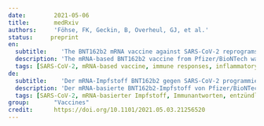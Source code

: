 ```yaml
---
date:        2021-05-06
title:       medRxiv
authors:     'Föhse, FK, Geckin, B, Overheul, GJ, et al.'
status:     preprint
en:
  subtitle:    'The BNT162b2 mRNA vaccine against SARS-CoV-2 reprograms both adaptive and innate immune responses'
  description: 'The mRNA-based BNT162b2 vaccine from Pfizer/BioNTech was the first registered COVID-19 vaccine and has been shown to be up to 95% effective in preventing SARS-CoV-2 infections. Little is known about the broad effects of the new class of mRNA vaccines, especially whether they have combined effects on innate and adaptive immune responses. Here we confirmed that BNT162b2 vaccination of healthy individuals induced effective humoral and cellular immunity against several SARS-CoV-2 variants. Interestingly, however, the BNT162b2 vaccine also modulated the production of inflammatory cytokines by innate immune cells upon stimulation with both specific (SARS-CoV-2) and non-specific (viral, fungal and bacterial) stimuli. The response of innate immune cells to TLR4 and TLR7/8 ligands was lower after BNT162b2 vaccination, while fungi-induced cytokine responses were stronger. In conclusion, the mRNA BNT162b2 vaccine induces complex functional reprogramming of innate immune responses, which should be considered in the development and use of this new class of vaccines.'
  tags: [SARS-CoV-2, mRNA-based vaccine, immune responses, inflammatory cytokines]
de: 
  subtitle:    'Der mRNA-Impfstoff BNT162b2 gegen SARS-CoV-2 programmiert sowohl die adaptive als auch die angeborene Immunantwort um'
  description: 'Der mRNA-basierte BNT162b2-Impfstoff von Pfizer/BioNTech war der erste zugelassene COVID-19-Impfstoff und hat sich bei der Prävention von SARS-CoV-2-Infektionen als bis zu 95 % wirksam erwiesen. Über die breite Wirkung der neuen Klasse von mRNA-Impfstoffen ist wenig bekannt, insbesondere darüber, ob sie kombinierte Wirkungen auf angeborene und adaptive Immunantworten haben. Hier konnten wir bestätigen, dass die BNT162b2-Impfung gesunder Personen eine wirksame humorale und zelluläre Immunität gegen mehrere SARS-CoV-2-Varianten auslöst. Interessanterweise modulierte der BNT162b2-Impfstoff jedoch auch die Produktion entzündlicher Zytokine durch angeborene Immunzellen nach Stimulation mit spezifischen (SARS-CoV-2) und unspezifischen (viralen, pilzlichen und bakteriellen) Stimuli. Die Reaktion der angeborenen Immunzellen auf TLR4- und TLR7/8-Liganden war nach der BNT162b2-Impfung geringer, während die durch Pilze ausgelösten Zytokinreaktionen stärker waren. Zusammenfassend lässt sich sagen, dass der mRNA-Impfstoff BNT162b2 eine komplexe funktionelle Umprogrammierung der angeborenen Immunantworten bewirkt, was bei der Entwicklung und Verwendung dieser neuen Impfstoffklasse berücksichtigt werden sollte.'
  tags: [SARS-CoV-2, mRNA-basierter Impfstoff, Immunantworten, entzündliche Zytokine]
group:       "Vaccines"
credit:      https://doi.org/10.1101/2021.05.03.21256520
---
```

<object data="{{ page.link }}" style='height:calc(100vh - 400px); width: 100%' type='application/pdf'></object>